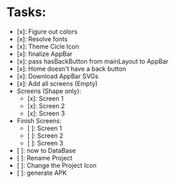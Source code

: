 # Tasks:

- [x]: Figure out colors
- [x]: Resolve fonts
- [x]: Theme Cicle Icon
- [x]: finalize AppBar
- [x]: pass hasBackButton from mainLayout to AppBar
- [x]: Home doesn't have a back button
- [x]: Download AppBar SVGs
- [x]: Add all screens (Empty)
- Screens (Shape only):
  - [x]: Screen 1
  - [x]: Screen 2
  - [x]: Screen 3
- Finish Screens:
  - [ ]: Screen 1
  - [ ]: Screen 2
  - [ ]: Screen 3
- [ ]: now to DataBase
- [ ]: Rename Project
- [ ]: Change the Project Icon
- [ ]: generate APK
